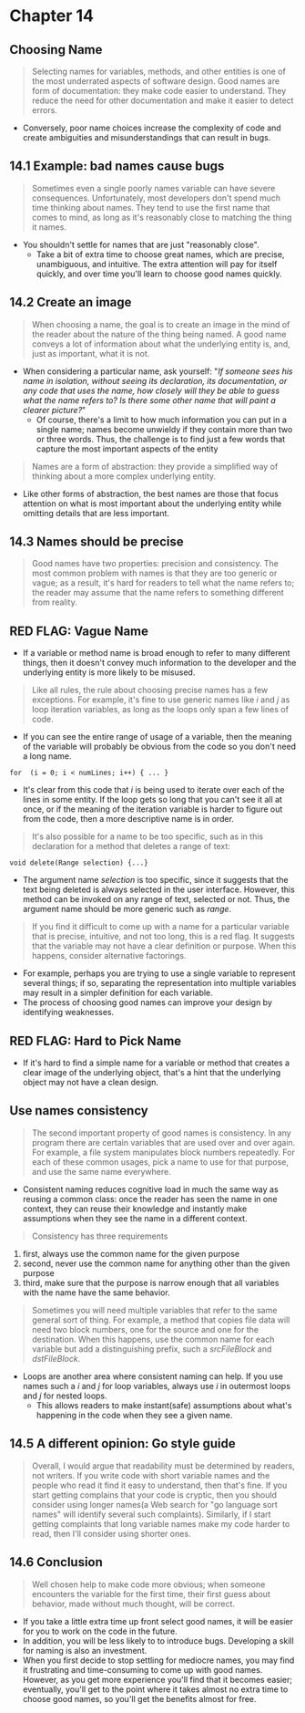 # Chapter 14

## Choosing Name
 > Selecting names for variables, methods, and other entities is one of the most underrated aspects of software design. Good names are form of documentation: they make code easier to understand. They reduce the need for other documentation and make it easier to detect errors.
 - Conversely, poor name choices increase the complexity of code and create ambiguities and misunderstandings that can result in bugs.

## 14.1 Example: bad names cause bugs
 > Sometimes even a single poorly names variable can have severe consequences. Unfortunately, most developers don't spend much time thinking about names. They tend to use the first name that comes to mind, as long as it's reasonably close to matching the thing it names.
 - You shouldn't settle for names that are just "reasonably close".
   - Take a bit of extra time  to choose great names, which are precise, unambiguous, and intuitive. The extra attention will pay for itself quickly, and over time you'll learn to choose good names quickly.

 ## 14.2 Create an image
  > When choosing a name, the goal is to create an image in the mind of the reader about the nature of the thing being named. A good name conveys a lot of information about what the underlying entity is, and, just as important, what it is not. 
  - When considering a particular name, ask yourself: "*If someone sees his name in isolation, without seeing its declaration, its documentation, or any code that uses the name, how closely will they be able to guess what the name refers to? Is there some other name that will paint a clearer picture?*"
    - Of course, there's a limit to how much information you can put in a single name; names become unwieldy if they contain more than two or three words. Thus, the challenge is to find just a few words that capture the most important aspects of the entity

 > Names are a form of abstraction: they provide a simplified way of thinking about a more complex underlying entity. 
 - Like other forms of abstraction, the best names are those that focus attention on what is most important about the underlying entity while omitting details that are less important.

## 14.3 Names should be precise
 > Good names have two properties: precision and consistency. The most common problem with names is that they are too generic or vague; as a result, it's hard for readers to tell what the name refers to; the reader may assume that the name refers to something different from reality.

## RED FLAG: Vague Name
 - If a variable or method name is broad enough to refer to many different things, then it doesn't convey much information to the developer and the underlying entity is more likely to be misused.

 > Like all rules, the rule about choosing precise names has a few exceptions. For example, it's fine to use generic names like *i* and *j* as loop iteration variables, as long as the loops only span a few lines of code. 
  - If you can see the entire range of usage of a variable, then the meaning of the variable will probably be obvious from the code so you don't need a long name.
```
for  (i = 0; i < numLines; i++) { ... }
```
 - It's clear from this code that *i* is being used to iterate over each of the lines in some entity. If the loop gets so long that you can't see it all at once, or if the meaning of the iteration variable is harder to figure out from the code, then a more descriptive name is in order.

 > It's also possible for a name to be too specific, such as in this declaration for a method that deletes a range of text:
 ```
 void delete(Range selection) {...}
 ```
 - The argument name *selection* is too specific, since it suggests that the text being deleted is always selected in the user interface. However, this method can be invoked on any range of text, selected or not. Thus, the argument name should be more generic such as *range*.

 > If you find it difficult to come up with a name for a particular variable that is precise, intuitive, and not too long, this is a red flag. It suggests that the variable may not have a clear definition or purpose. When this happens, consider alternative factorings. 
 - For example, perhaps you are trying to use a single variable to represent several things; if so, separating the representation into multiple variables may result in a simpler definition for each variable. 
 - The process of choosing good names can improve your design by identifying weaknesses.

## RED FLAG: Hard to Pick Name
 - If it's hard to find a simple name for a variable or method that creates a clear image of the underlying object, that's a hint that the underlying object may not have a clean design.

## Use names consistency
 > The second important property of good names is consistency. In any program there are certain variables that are used over and over again. For example, a file system manipulates block numbers repeatedly. For each of these common usages, pick a name to use for that purpose, and use the same name everywhere.
 - Consistent naming reduces cognitive load in much the same way as reusing a common class: once the reader has seen the name in one context, they can reuse their knowledge and instantly make assumptions when they see the name in a different context.

 > Consistency has three requirements
 1. first, always use the common name for the given purpose
 2. second, never use the common name for anything other than the given purpose
 3. third, make sure that the purpose is narrow enough that all variables with the name have the same behavior.

 > Sometimes you will need multiple variables that refer to the same general sort of thing. For example, a method that copies file data will need two block numbers, one for the source and one for the destination. When this happens, use the common name for each variable but add a distinguishing prefix, such a *srcFileBlock* and *dstFileBlock*.
  - Loops are another area where consistent naming can help. If you use names such a *i* and *j* for loop variables, always use *i* in outermost loops and *j* for nested loops.
    - This allows readers to make instant(safe) assumptions about what's happening in the code when they see a given name.

## 14.5 A different opinion: Go style guide
> Overall, I would argue that readability must be determined by readers, not writers. If you write code with short variable names and the people who read it find it easy to understand, then that's fine. If you start getting complains that your code is cryptic, then you should consider using longer names(a Web search for "go language sort names" will identify several such complaints). Similarly, if I start getting complaints that long variable names make my code harder to read, then I'll consider using shorter ones.

## 14.6 Conclusion
 > Well chosen help to make code more obvious; when someone encounters the variable for the first time, their first guess about behavior, made without much thought, will be correct. 
 - If you take a little extra time up front select good names, it will be easier for you to work on the code in the future.
 - In addition, you will be less likely to to introduce bugs. Developing a skill for naming is also an investment.
 - When you first decide to stop settling for mediocre names, you may find it frustrating and time-consuming to come up with good names. However, as you get more experience you'll find that it becomes easier; eventually, you'll get to the point where it takes almost no extra time to choose good names, so you'll get the benefits almost for free.
